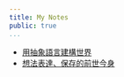 ```yaml
---
title: My Notes
public: true
...
```


* [用抽象語言建構世界](./the-power-of-formal-lang)
* [想法表達、保存的前世今身](./how-n-why-formal-lang)